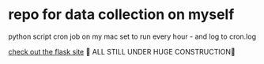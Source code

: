 # repo for data collection on myself

python script cron job on my mac set to run every hour - and log to cron.log

[check out the flask site](http://music.trudy.computer)
🚧 ALL STILL UNDER HUGE CONSTRUCTION🚧 
